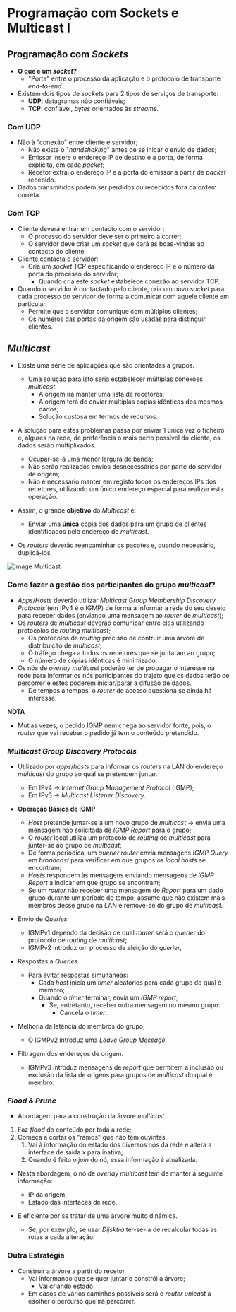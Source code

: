 # Programação com Sockets e Multicast I

## Programação com *Sockets*

- **O que é um *socket*?**
  - "Porta" entre o processo da aplicação e o protocolo de transporte *end-to-end*.
- Existem dois tipos de *sockets* para 2 tipos de serviços de transporte:
  - **UDP**: datagramas não confiáveis;
  - **TCP**: confiável, *bytes* orientados às *streams*.

### Com UDP

- Não à "conexão" entre cliente e servidor;
  - Não existe o "*handshaking*" antes de se inicar o envio de dados;
  - Emissor insere o endereço IP de destino e a porta, de forma explícita, em cada *packet*;
  - Recetor extrai o endereço IP e a porta do emissor a partir de *packet* recebido.
- Dados transmitidos podem ser perdidos ou recebidos fora da ordem correta.

### Com TCP

- Cliente deverá entrar em contacto com o servidor;
  - O processo do servidor deve ser o primeiro a correr;
  - O servidor deve criar um *socket* que dará as boas-vindas ao contacto do cliente.
- Cliente contacta o servidor:
  - Cria um *socket* TCP especificando o endereço IP e o número da porta do processo do servidor;
    - Quando cria este *socket* estabelece conexão ao servidor TCP.
- Quando o servidor é contactado pelo cliente, cria um novo *socket* para cada processo do servidor de forma a comunicar com aquele cliente em particular.
  - Permite que o servidor comunique com múltiplos clientes;
  - Os números das portas da origem são usadas para distinguir clientes.

## *Multicast*

- Existe uma série de aplicações que são orientadas a grupos.
  - Uma solução para isto seria estabelecer múltiplas conexões *multicast*.
    - A origem irá manter uma lista de recetores;
    - A origem terá de enviar múltiplas cópias idênticas dos mesmos dados;
    - Solução custosa em termos de recursos.

- A solução para estes problemas passa por enviar 1 única vez o ficheiro e, algures na rede, de preferência o mais perto possível do cliente, os dados serão multiplixados.
  - Ocupar-se-á uma menor largura de banda;
  - Não serão realizados envios desnecessários por parte do servidor de origem;
  - Não é necessário manter em registo todos os endereços IPs dos recetores, utilizando um único endereço especial para realizar esta operação.

- Assim, o grande **objetivo** do *Multicast* é:
  - Enviar uma **única** cópia dos dados para um grupo de clientes identificados pelo endereço de *multicast*.
- Os *routers* deverão reencaminhar os pacotes e, quando necessário, duplicá-los.

![image Multicast](images/multicast.png)

### Como fazer a gestão dos participantes do grupo *multicast*?

- *Apps*/*Hosts* deverão utilizar *Multicast Group Membership Discovery Protocols* (em IPv4 é o IGMP) de forma a informar a rede do seu desejo para receber dados (enviando uma mensagem ao *router* de *multicast*);
- Os *routers* de *multicast* deverão comunicar entre eles utilizando protocolos de *routing multicast*;
  - Os protocolos de *routing* precisão de contruir uma árvore de distribuição de *multicast*;
  - O tráfego chega a todos os recetores que se juntaram ao grupo;
  - O número de cópias idênticas é minimizado.
- Os nós de *overlay multicast* poderão ter de propagar o interesse na rede para informar os nós participantes do trajeto que os dados terão de percorrer e estes poderem iniciar/parar a difusão de dados.
  - De tempos a tempos, o *router* de acesso questiona se ainda há interesse.

**NOTA**

- Mutias vezes, o pedido IGMP nem chega ao servidor fonte, pois, o *router* que vai receber o pedido já tem o conteúdo pretendido.

### *Multicast Group Discovery Protocols*

- Utilizado por *apps*/*hosts* para informar os *routers* na LAN do endereço *multicast* do grupo ao qual se pretendem juntar.
  - Em IPv4 $\rightarrow$ *Internet Group Management Protocol* (IGMP);
  - Em IPv6 $\rightarrow$ *Multicast Listener Discovery*.

- **Operação Básica de IGMP**
  - *Host* pretende juntar-se a um novo grupo de *multicast* $\rightarrow$ envia uma mensagem não solicitada de *IGMP Report* para o grupo;
  - O *router* local utiliza um protocolo de *routing* de *multicast* para juntar-se ao grupo de *multicast*;
  - De forma periódica, um *querier router* envia mensagens *IGMP Query* em *broadcast* para verificar em que grupos os *local hosts* se encontram;
  - *Hosts* respondem às mensagens enviando mensagens de *IGMP Report* a indicar em que grupo se encontram;
  - Se um *router* não receber uma mensagem de *Report* para um dado grupo durante um período de tempo, assume que não existem mais membros desse grupo na LAN e remove-se do grupo de *multicast*.
- Envio de *Queries*
  - IGMPv1 dependo da decisão de qual *router* será o *querier* do protocolo de *routing* de *multicast*;
  - IGMPv2 introduz um processo de eleição do *querier*,
- Respostas a *Queries*
  - Para evitar respostas simultâneas:
    - Cada *host* inicia um *timer* aleatórios para cada grupo do qual é membro;
    - Quando o *timer* terminar, envia um *IGMP report*;
      - Se, entretanto, receber outra mensagem no mesmo grupo:
        - Cancela o *timer*.
- Melhoria da latência do membros do grupo;
  - O IGMPv2 introduz uma *Leave Group Message*.
- Filtragem dos endereços de origem.
  - IGMPv3 introduz mensagens de *report* que permitem a inclusão ou exclusão da lista de origens para grupos de *multicast* do qual é membro.

### *Flood & Prune*

- Abordagem para a construção da árvore *multicast*.

1. Faz *flood* do conteúdo por toda a rede;
2. Começa a cortar os "ramos" que não têm ouvintes.
   1. Vai à informação do estado dos diversos nós da rede e altera a interface de saída $x$ para inativa;
   2. Quando é feito o *join* do nó, essa informação é atualizada.

- Nesta abordagem, o nó de *overlay multicast* tem de manter a seguinte informação:
  - IP da origem;
  - Estado das interfaces de rede.

- É eficiente por se tratar de uma árvore muito dinâmica.
  - Se, por exemplo, se usar *Dijsktra* ter-se-ia de recalcular todas as rotas a cada alteração.

### Outra Estratégia

- Construir a árvore a partir do recetor.
  - Vai informando que se quer juntar e constrói a árvore;
    - Vai criando estado.
  - Em casos de vários caminhos possíveis será o *router unicast* a esolher o percurso que irá percorrer.  